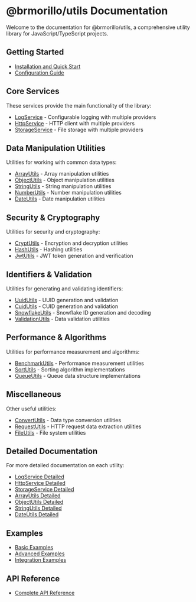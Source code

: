 # @brmorillo/utils Documentation

Welcome to the documentation for @brmorillo/utils, a comprehensive utility library for JavaScript/TypeScript projects.

## Getting Started

- [Installation and Quick Start](../README.md)
- [Configuration Guide](./configuration.md)

## Core Services

These services provide the main functionality of the library:

- [LogService](./log-service.md) - Configurable logging with multiple providers
- [HttpService](./http-service.md) - HTTP client with multiple providers
- [StorageService](./storage-service.md) - File storage with multiple providers

## Data Manipulation Utilities

Utilities for working with common data types:

- [ArrayUtils](./array-utils.md) - Array manipulation utilities
- [ObjectUtils](./object-utils.md) - Object manipulation utilities
- [StringUtils](./string-utils.md) - String manipulation utilities
- [NumberUtils](./number-utils.md) - Number manipulation utilities
- [DateUtils](./date-utils.md) - Date manipulation utilities

## Security & Cryptography

Utilities for security and cryptography:

- [CryptUtils](./crypt-utils.md) - Encryption and decryption utilities
- [HashUtils](./hash-utils.md) - Hashing utilities
- [JwtUtils](./jwt-utils.md) - JWT token generation and verification

## Identifiers & Validation

Utilities for generating and validating identifiers:

- [UuidUtils](./uuid-utils.md) - UUID generation and validation
- [CuidUtils](./cuid-utils.md) - CUID generation and validation
- [SnowflakeUtils](./snowflake-utils.md) - Snowflake ID generation and decoding
- [ValidationUtils](./validation-utils.md) - Data validation utilities

## Performance & Algorithms

Utilities for performance measurement and algorithms:

- [BenchmarkUtils](./benchmark-utils.md) - Performance measurement utilities
- [SortUtils](./sort-utils.md) - Sorting algorithm implementations
- [QueueUtils](./queue-utils.md) - Queue data structure implementations

## Miscellaneous

Other useful utilities:

- [ConvertUtils](./convert-utils.md) - Data type conversion utilities
- [RequestUtils](./request-utils.md) - HTTP request data extraction utilities
- [FileUtils](./file-utils.md) - File system utilities

## Detailed Documentation

For more detailed documentation on each utility:

- [LogService Detailed](./log-service-detailed.md)
- [HttpService Detailed](./http-service-detailed.md)
- [StorageService Detailed](./storage-service-detailed.md)
- [ArrayUtils Detailed](./array-utils-detailed.md)
- [ObjectUtils Detailed](./object-utils-detailed.md)
- [StringUtils Detailed](./string-utils-detailed.md)
- [DateUtils Detailed](./date-utils-detailed.md)

## Examples

- [Basic Examples](./examples/basic-examples.md)
- [Advanced Examples](./examples/advanced-examples.md)
- [Integration Examples](./examples/integration-examples.md)

## API Reference

- [Complete API Reference](./api-reference.md)